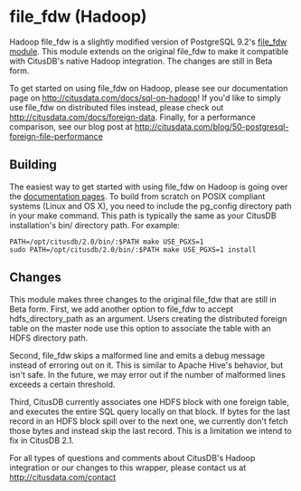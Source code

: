 file_fdw (Hadoop)
=================

Hadoop file_fdw is a slightly modified version of PostgreSQL 9.2's [file_fdw
module](http://www.postgresql.org/docs/9.2/static/file-fdw.html). This module
extends on the original file_fdw to make it compatible with CitusDB's native
Hadoop integration. The changes are still in Beta form.

To get started on using file_fdw on Hadoop, please see our documentation page on
http://citusdata.com/docs/sql-on-hadoop! If you'd like to simply use file_fdw on
distributed files instead, please check out
http://citusdata.com/docs/foreign-data. Finally, for a performance comparison,
see our blog post at
http://citusdata.com/blog/50-postgresql-foreign-file-performance

Building
--------

The easiest way to get started with using file_fdw on Hadoop is going over the
[documentation pages](http://citusdata.com/docs/sql-on-hadoop). To build from
scratch on POSIX compliant systems (Linux and OS X), you need to include the
pg_config directory path in your make command. This path is typically the same
as your CitusDB installation's bin/ directory path. For example:

    PATH=/opt/citusdb/2.0/bin/:$PATH make USE_PGXS=1
    sudo PATH=/opt/citusdb/2.0/bin/:$PATH make USE_PGXS=1 install

Changes
-------

This module makes three changes to the original file_fdw that are still in Beta
form. First, we add another option to file_fdw to accept hdfs_directory_path as
an argument. Users creating the distributed foreign table on the master node use
this option to associate the table with an HDFS directory path.

Second, file_fdw skips a malformed line and emits a debug message instead of
erroring out on it. This is similar to Apache Hive's behavior, but isn't safe.
In the future, we may error out if the number of malformed lines exceeds a
certain threshold.

Third, CitusDB currently associates one HDFS block with one foreign table, and
executes the entire SQL query locally on that block. If bytes for the last
record in an HDFS block spill over to the next one, we currently don't fetch
those bytes and instead skip the last record. This is a limitation we intend to
fix in CitusDB 2.1.

For all types of questions and comments about CitusDB's Hadoop integration or
our changes to this wrapper, please contact us at http://citusdata.com/contact
